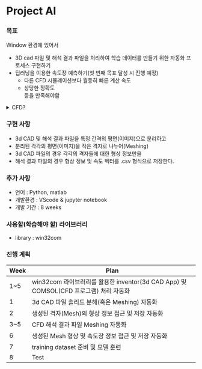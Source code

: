 # Project AI

### 목표
Window 환경에 있어서
* 3D cad 파일 및 해석 결과 파일을 처리하여 학습 데이터를 만들기 위한 자동화 프로세스 구현하기
* 딥러닝을 이용한 속도장 예측하기(첫 번째 목표 달성 시 진행 예정)
  * 다른 CFD 시뮬레이션보다 월등히 빠른 계산 속도
  * 상당한 정확도  
등을 만족해야함

<details>
  <summary>CFD?</summary>
  <div markdown="1">
    
    CFD는 Computational Fuild Dynamics의 약자입니다.
      
    유체역학에 있어서,  
    general equations으로 알려진 Navier-Stokes equations은 수학적으로 분석될 수 없는 비선형 방정식입니다.  
      
    그래서 우리는 수학적인 해가 아닌 수치적인(컴퓨터 계산을 통한) 근사해만을 간신히 구할 수 있습니다.  
    CFD는 ns-eqn을 수치적인 방법을 통해 계산합니다.
    
    이러한 고전적인 유동해석 방식을 위한 프로세스는 수많은 iteration이 필요하기 때문에 한 번의 해석에 굉장한 시간이 걸리게 됩니다.
    
  </div>
</details>

### 구현 사항
* 3d CAD 및 해석 결과 파일을 특정 간격의 평면(이미지)으로 분리하고
* 분리된 각각의 평면(이미지)을 작은 격자로 나누어(Meshing)
* 3d CAD 파일의 경우 각각의 격자들에 대한 형상 정보만을
* 해석 결과 파일의 경우 형상 정보 및 속도 벡터를 .csv 형식으로 저장한다.

### 추가 사항
* 언어 : Python, matlab
* 개발환경 : VScode & jupyter notebook
* 개발 기간 : 8 weeks

### 사용할(학습해야 할) 라이브러리
* library : win32com

### 진행 계획
|Week|Plan|
|--|--|
|1~5|win32com 라이브러리를 활용한 inventor(3d CAD App) 및 COMSOL(CFD 프로그램) 처리 자동화|
|1|3d CAD 파일 솔리드 분해(혹은 Meshing) 자동화|
|2|생성된 격자(Mesh)의 형상 정보 접근 및 저장 자동화|
|3~5|CFD 해석 결과 파일 Meshing 자동화|
|6|생성된 Mesh 형상 및 속도장 정보 접근 및 저장 자동화|
|7|training dataset 준비 및 모델 훈련|
|8|Test|
